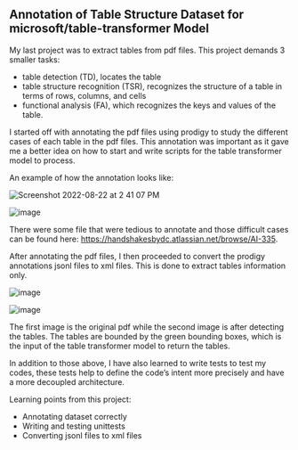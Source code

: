 ## Annotation of Table Structure Dataset for microsoft/table-transformer Model

My last project was to extract tables from pdf files. This project demands 3 smaller tasks:
  - table detection (TD), locates the table
  - table structure recognition (TSR), recognizes the structure of a table in terms of rows, columns, and cells
  - functional analysis (FA), which recognizes the keys and values of the table. 

I started off with annotating the pdf files using prodigy to study the different cases of each table in the pdf files. 
This annotation was important as it gave me a better idea on how to start and write scripts for the table transformer model to process. 

An example of how the annotation looks like:

![Screenshot 2022-08-22 at 2 41 07 PM](https://user-images.githubusercontent.com/107597583/192674214-f128e6cf-8ee7-4028-8e24-5a1f5df4f004.png)

![image](https://user-images.githubusercontent.com/107597583/192675101-f39bca5a-9fce-42aa-84a9-2b20b707f0ec.png)

There were some file that were tedious to annotate and those difficult cases can be found here: https://handshakesbydc.atlassian.net/browse/AI-335. 

After annotating the pdf files, I then proceeded to convert the prodigy annotations jsonl files to xml files. This is done to extract tables information only.  

![image](https://user-images.githubusercontent.com/107597583/192673459-e7c47c4f-bdaa-4ac4-8e53-2929631b3fe7.png) 

![image](https://user-images.githubusercontent.com/107597583/192673497-a712a56b-d06e-400d-8379-9de73848e536.png)

The first image is the original pdf while the second image is after detecting the tables. The tables are bounded by the green bounding boxes, which is the input of the table transformer model to return the tables. 

In addition to those above, I have also learned to write tests to test my codes, these tests help to define the code’s intent more precisely and have a more decoupled architecture. 

Learning points from this project: 
- Annotating dataset correctly
- Writing and testing unittests  
- Converting jsonl files to xml files
